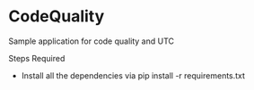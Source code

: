 # CodeQuality
Sample application for code quality and UTC


Steps Required

- Install all the dependencies via pip install -r requirements.txt
